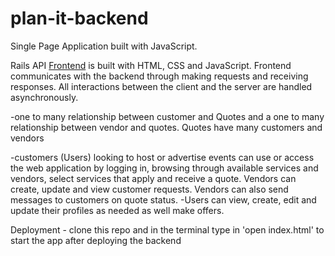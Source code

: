 # plan-it-backend

Single Page Application built with JavaScript.

Rails API
[Frontend](https://github.com/barbaradecares/plan-it-frontend) is built with HTML, CSS and JavaScript.
Frontend communicates with the backend through making requests and receiving responses. All interactions between the client and the server are handled asynchronously.

-one to many relationship between customer and Quotes and a one to many relationship between vendor and quotes. Quotes have many customers and vendors

-customers (Users) looking to host or advertise events can use or access the web application by logging in, browsing through available services and vendors, select services that apply and receive a quote. Vendors can create, update and view customer requests. Vendors can also send messages to customers on quote status. -Users can view, create, edit and update their profiles as needed as well make offers.

Deployment - clone this repo and in the terminal type in 'open index.html' to start the app after deploying the backend
